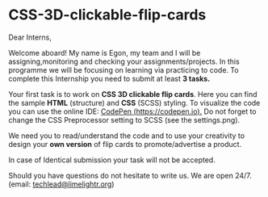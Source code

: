 # CSS-3D-clickable-flip-cards

Dear Interns,

Welcome aboard! My name is Egon, my team and I will be assigning,monitoring and checking your assignments/projects. In this programme we will be focusing on learning via practicing to code. To complete this Internship you need to submit at least **3 tasks.**

Your first task is to work on **CSS 3D clickable flip cards**. Here you can find the sample **HTML** (structure) and **CSS** (SCSS) styling. To visualize the code you can use the online IDE: [CodePen (https://codepen.io).](https://codepen.io)  Do not forget to change the CSS Preprocessor setting to SCSS (see the settings.png).

We need you to read/understand the code and to use your creativity to design your **own version** of flip cards to promote/advertise a product.

In case of Identical submission your task will not be accepted.

Should you have questions do not hesitate to write us. We are open 24/7.
(email: techlead@limelightr.org)
